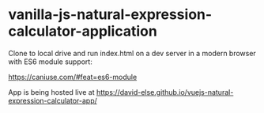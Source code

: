 # vanilla-js-natural-expression-calculator-application

Clone to local drive and run index.html on a dev server in a modern browser with ES6 module support:

https://caniuse.com/#feat=es6-module

App is being hosted live at https://david-else.github.io/vuejs-natural-expression-calculator-app/
